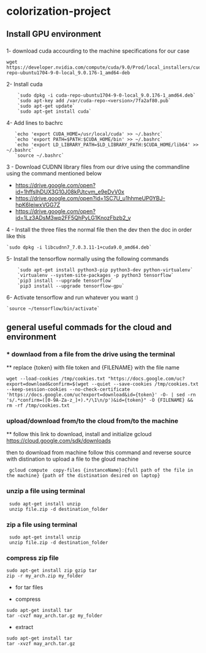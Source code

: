 # colorization-project


## Install GPU environment 

### 

1- download cuda accourding to the machine specifications for our case 
```
wget https://developer.nvidia.com/compute/cuda/9.0/Prod/local_installers/cuda-repo-ubuntu1704-9-0-local_9.0.176-1_amd64-deb
```
2- Install cuda 
```
    `sudo dpkg -i cuda-repo-ubuntu1704-9-0-local_9.0.176-1_amd64.deb`
    `sudo apt-key add /var/cuda-repo-<version>/7fa2af80.pub`
    `sudo apt-get update`
    `sudo apt-get install cuda`

```

4- Add lines to bachrc 
```
   `echo 'export CUDA_HOME=/usr/local/cuda' >> ~/.bashrc`  
   `echo 'export PATH=$PATH:$CUDA_HOME/bin' >> ~/.bashrc`  
   `echo 'export LD_LIBRARY_PATH=$LD_LIBRARY_PATH:$CUDA_HOME/lib64' >> ~/.bashrc`  
   `source ~/.bashrc`

```
3 - Download CUDNN library files from our drive using the commandline using the command mentioned below 
* https://drive.google.com/open?id=1hffslhDUX3G10J08kPJtcvm_e9eDvV0x
* https://drive.google.com/open?id=1SC7U_u1hhmeUP0YBJ-hpK6IejwxVGG7Z
* https://drive.google.com/open?id=1Lz3ADsM3wp2FF5QhPyLG1KnozFbzb2_v

4 - Install the three files the normal file then the dev then the doc in order like this

    `sudo dpkg -i libcudnn7_7.0.3.11-1+cuda9.0_amd64.deb`

5- Install the tensorflow normally using the following commands 
```
    `sudo apt-get install python3-pip python3-dev python-virtualenv`
    `virtualenv --system-site-packages -p python3 tensorflow`
    `pip3 install --upgrade tensorflow`
    `pip3 install --upgrade tensorflow-gpu`
```

6- Activate tensorflow and run whatever you want :)

    `source ~/tensorflow/bin/activate`
    
    
## general useful commads for the cloud and environment

### * downlaod from a file from the drive using the terminal

** replace {token} with file token and {FILENAME} with the file name 
```
wget --load-cookies /tmp/cookies.txt "https://docs.google.com/uc?export=download&confirm=$(wget --quiet --save-cookies /tmp/cookies.txt --keep-session-cookies --no-check-certificate 'https://docs.google.com/uc?export=download&id={token}' -O- | sed -rn 's/.*confirm=([0-9A-Za-z_]+).*/\1\n/p')&id={token}" -O {FILENAME} && rm -rf /tmp/cookies.txt
```

### upload/download from/to the cloud from/to the machine 
** follow this link to download, install and initialize gcloud
https://cloud.google.com/sdk/downloads

then to download from machine follow this command and reverse source with distination to upload a file to the gloud machine
```
 gcloud compute  copy-files {instanceName}:{full path of the file in the machine} {path of the distination desired on laptop}
```

### unzip a file using terminal

```
 sudo apt-get install unzip
 unzip file.zip -d destination_folder
```

### zip a file using terminal

```
 sudo apt-get install unzip
 unzip file.zip -d destination_folder
```
### compress zip file

```
sudo apt-get install zip gzip tar
zip -r my_arch.zip my_folder

```
* for tar files 

* compress
```
sudo apt-get install tar
tar -cvzf may_arch.tar.gz my_folder
```
* extract
```
sudo apt-get install tar
tar -xvzf may_arch.tar.gz
```

